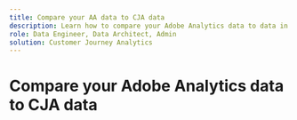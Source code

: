 ```yaml
---
title: Compare your AA data to CJA data
description: Learn how to compare your Adobe Analytics data to data in Customer Journey Analytics
role: Data Engineer, Data Architect, Admin
solution: Customer Journey Analytics
---
```


# Compare your Adobe Analytics data to CJA data

